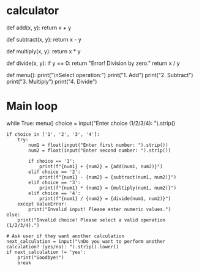 # calculator
def add(x, y):
    return x + y

def subtract(x, y):
    return x - y

def multiply(x, y):
    return x * y

def divide(x, y):
    if y == 0:
        return "Error! Division by zero."
    return x / y

def menu():
    print("\nSelect operation:")
    print("1. Add")
    print("2. Subtract")
    print("3. Multiply")
    print("4. Divide")

# Main loop
while True:
    menu()
    choice = input("Enter choice (1/2/3/4): ").strip()

    if choice in ['1', '2', '3', '4']:
        try:
            num1 = float(input("Enter first number: ").strip())
            num2 = float(input("Enter second number: ").strip())

            if choice == '1':
                print(f"{num1} + {num2} = {add(num1, num2)}")
            elif choice == '2':
                print(f"{num1} - {num2} = {subtract(num1, num2)}")
            elif choice == '3':
                print(f"{num1} * {num2} = {multiply(num1, num2)}")
            elif choice == '4':
                print(f"{num1} / {num2} = {divide(num1, num2)}")
        except ValueError:
            print("Invalid input! Please enter numeric values.")
    else:
        print("Invalid choice! Please select a valid operation (1/2/3/4).")

    # Ask user if they want another calculation
    next_calculation = input("\nDo you want to perform another calculation? (yes/no): ").strip().lower()
    if next_calculation != 'yes':
        print("Goodbye!")
        break

